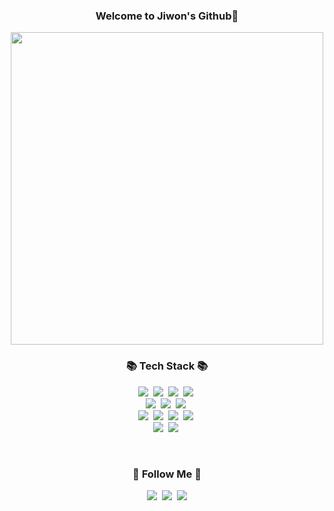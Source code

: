 <!DOCTYPE html>
<html>

<head>
	<div align="center">
		<h3>Welcome to Jiwon's Github👋</h3>
	</div>
	<div gif>
		<p align="center">
			<img src="https://github.com/wonjiwonji/wonjiwonji/assets/122261115/9592addb-9039-4f83-80e3-0a766ec8e57a"
				style="width:500px"></img>
		</p>
	</div>
</head>

<body>
	<div stack>
		<h3 align="center">📚 Tech Stack 📚</h3>
		<p align="center">
			<img src="https://img.shields.io/badge/Java-007396?style=flat-square&logo=Java&logoColor=white" /></a>&nbsp
			<img
				src="https://img.shields.io/badge/Python-3766AB?style=flat-square&logo=Python&logoColor=white" /></a>&nbsp
			<img src="https://img.shields.io/badge/C-A8B9CC?style=flat-square&logo=C&logoColor=white" /></a>&nbsp
			<img
				src="https://img.shields.io/badge/JavaScript-F7DF1E?style=flat-square&logo=javaScript&logoColor=white" /></a>&nbsp
			<br>
			<img
				src="https://img.shields.io/badge/Spring-6DB33F?style=flat-square&logo=Spring&logoColor=white" /></a>&nbsp
			<img
				src="https://img.shields.io/badge/HTML5-E34F26?style=flat-square&logo=HTML5&logoColor=white" /></a>&nbsp
			<img src="https://img.shields.io/badge/CSS3-1572B6?style=flat-square&logo=CSS3&logoColor=white" /></a>&nbsp
			<br>
			<img
				src="https://img.shields.io/badge/Oracle-F80000?style=flat-square&logo=Oracle&logoColor=white" /></a>&nbsp
			<img
				src="https://img.shields.io/badge/MySQL-4479A1?style=flat-square&logo=MySQL&logoColor=white" /></a>&nbsp
			<img
				src="https://img.shields.io/badge/MariaDB-003545?style=flat-square&logo=MariaDB&logoColor=white" /></a>&nbsp
			<img
				src="https://img.shields.io/badge/Firebase-FFCA28?style=flat-square&logo=Firebase&logoColor=white" /></a>&nbsp
			<br>
			<img
				src="https://img.shields.io/badge/Linux-FCC624?style=flat-square&logo=Linux&logoColor=white" /></a>&nbsp
			<img src="https://img.shields.io/badge/Git-F05032?style=flat-square&logo=Git&logoColor=white" /></a>&nbsp
		</p>
	</div>
	<div follow>
		<br>
		<h3 align="center">🌈 Follow Me 🌈</h3>
		<p align="center">
			<a href="https://www.notion.so/JIWON-STUDY-53c2505a03a74642981fa76530119e10"><img
					src="https://img.shields.io/badge/Notion-000000?style=flat-square&logo=Notion&logoColor=white" &link=https://www.notion.so/JIWON-STUDY-53c2505a03a74642981fa76530119e10" /></a>&nbsp
			<a href="https://www.instagram.com/dev.dobby/"><img
					src="https://img.shields.io/badge/Instagram-E4405F?style=flat-square&logo=Instagram&logoColor=white&link=https://www.instagram.com/hye_inisfree/" /></a>&nbsp
			<a href="mailto:kimhyein7110@gmail.com"><img
					src="https://img.shields.io/badge/Gmail-d14836?style=flat-square&logo=Gmail&logoColor=white&link=kimhyein7110@gmail.com" /></a>
		</p>
	</div>

</body>

</html>
